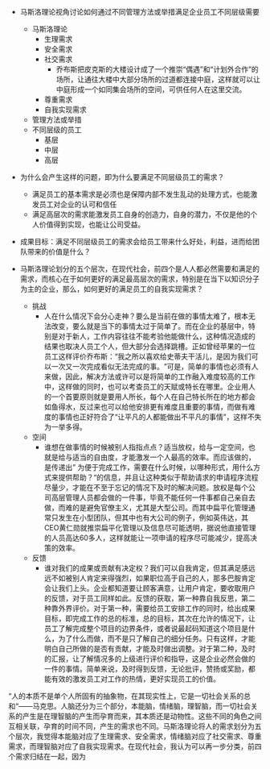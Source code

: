 
- 马斯洛理论视角讨论如何通过不同管理方法或举措满足企业员工不同层级需要
	- 马斯洛理论
		- 生理需求
		- 安全需求
		- 社交需求
			- 乔布斯把皮克斯的大楼设计成了一个推崇“偶遇”和“计划外合作”的场所，让通往大楼中大部分场所的过道都连接中庭，这样就可以让中庭形成一个如同集会场所的空间，可供任何人在这里交流。
		- 尊重需求
		- 自我实现需求
	- 管理方法或举措
	- 不同层级的员工
		- 基层
		- 中层
		- 高层

- 为什么会产生这样的问题，即为什么要满足不同层级员工的需求？
	- 满足员工的基本需求是必须也是保障内部不发生乱动的处理方式，也能激发员工对企业的认可和信任
	- 满足高层次的需求能激发员工自身的创造力，自身的潜力，不仅是他的个人价值得到实现，也能让公司受益。
- 成果目标：满足不同层级员工的需求会给员工带来什么好处，利益，进而给团队带来的价值是什么？
- 马斯洛理论划分的五个层次，在现代社会，前四个是人人都必然需要和满足的需求，而核心在于如何更好的满足最高层次的需求，特别是在当下以知识分子为主的企业，那么，如何更好的满足员工的自我实现需求？
	- 挑战
		- 人在什么情况下会分心走神？要么是当前在做的事情太难了，根本无法改变，要么就是当下的事情太过于简单了。而在企业的基层中，特别是对于新人，工作内容往往不能考验他能做什么，这种情况造成的结果也取决人员工个人，但大部分会选择跳槽。正如曾经苹果的一位员工这样评价乔布斯：“我之所以喜欢给史蒂夫干活儿，是因为我们可以一次又一次完成看似无法完成的事。​”可是，简单的事情也必须有人来做，因此，解决方法或许可以是将简单的工作融入难度较高的工作中，这样做的同时，也可以考查员工的天赋或特长在哪里。企业用人的一个首要原则就是要用人所长，每个人在自己特长所在的地方都会如鱼得水，反过来也可以给他安排更有难度且重要的事情，而做有难度的事情也正好符合了“让平凡的人都能做出不平凡的事情”，这样不失为一举多得。
	- 空间
		- 谁想在做事情的时候被别人指指点点？适当放权，给与一定空间，也就是给与适当的自由度，才能激发一个人最高的效率。而应该做的，是传递出” 为便于完成工作，需要在什么时候，以哪种形式，用什么方式来提供帮助？“的信息，并且让这种类似于帮助请求的申请程序流程尽量少，才能在不至于忘记的情况下及时的解决问题。放权是每个公司高层管理人员都会做的一件事，毕竟不能任何一件事都自己亲自去做，而难的是避免官僚主义，尤其是大型公司。而其中扁平化管理通常只发生在小型团队，但其中也有大公司的例子，例如英伟达，其CEO黄仁勋就推崇扁平化管理以及信息尽可能透明，据说他直接管理的人员高达60多人，这样就能让一项申请的程序尽可能减少，提高决策的效率。
	- 反馈
		- 谁对我们的成果或贡献有决定权？我们可以自我肯定，但其满足感远远不如被别人肯定来得强烈，如果职位高于自己的人，那多巴胺肯定会让我们上头。企业都知道要让顾客满意，让用户肯定，要收取用户的反馈，对于员工同样如此。反馈的获取，第一种靠自我反思，第二种靠外界评价。对于第一种，需要给员工安排工作的同时，给出成果目标，即完成工作的总的标准，总的目标，其次在允许的情况下，让员工了解完成整个项目的边界条件，或者说最起码知道这个项目是什么，为了什么而做，而不是只了解自己的细分任务。只有这样，才能明白自己所做的是否有贡献，才能及时做出调整。对于第二种，及时的汇报，让了解情况多的上级进行评价和指导，这是企业必然会做的一件的事情。简单来说，及时得到反馈，无论批评，赞扬或奖励，都能有效的激发员工对工作的热情，更好实现员工的价值。


“人的本质不是单个人所固有的抽象物，在其现实性上，它是一切社会关系的总和“——马克思。人脑还分为三个部分，本能脑，情绪脑，理智脑，而一切社会关系的产生是在理智脑的产生而孕育而来，其本质还是动物性。这些不同的角色之间互相关联，孕育的时间不同，产生的需求也不同。马斯洛理论将人的需求划分为五个层次，我觉得本能脑对应了生理需求、安全需求，情绪脑对应了社交需求、尊重需求，而理智脑对应了自我实现需求。在现代社会，我认为可以再一步分类，前四个需求归结在一起，因为